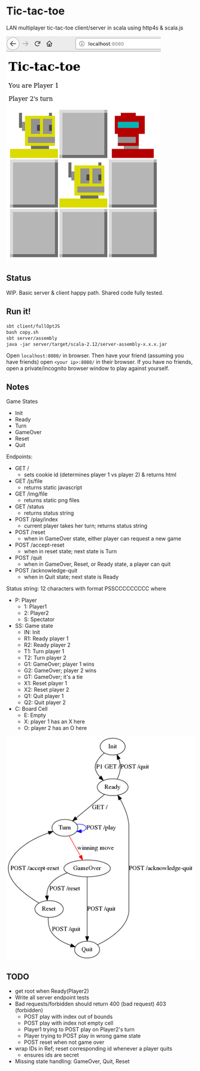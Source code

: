 Tic-tac-toe
===========

LAN multiplayer tic-tac-toe client/server in scala using http4s & scala.js

![doc/client.png](doc/client.png)

Status
------

WIP.  Basic server & client happy path.
Shared code fully tested.

Run it!
-------

```
sbt client/fullOptJS
bash copy.sh
sbt server/assembly
java -jar server/target/scala-2.12/server-assembly-x.x.x.jar
```

Open `localhost:8080/` in browser.
Then have your friend (assuming you have friends) open `<your ip>:8080/` in their browser.
If you have no friends, open a private/incognito browser window to play against yourself.

Notes
-----

Game States
- Init
- Ready
- Turn
- GameOver
- Reset
- Quit

Endpoints:
- GET /
    - sets cookie id (determines player 1 vs player 2) & returns html
- GET /js/file
    - returns static javascript
- GET /img/file
    - returns static png files
- GET /status
    - returns status string
- POST /play/index
    - current player takes her turn; returns status string
- POST /reset
    - when in GameOver state, either player can request a new game
- POST /accept-reset
    - when in reset state; next state is Turn
- POST /quit
    - when in GameOver, Reset, or Ready state, a player can quit
- POST /acknowledge-quit
    - when in Quit state; next state is Ready

Status string: 12 characters with format PSSCCCCCCCCC where
- P: Player
    - 1: Player1
    - 2: Player2
    - S: Spectator
- SS: Game state
    - IN: Init
    - R1: Ready player 1
    - R2: Ready player 2
    - T1: Turn player 1
    - T2: Turn player 2
    - G1: GameOver; player 1 wins
    - G2: GameOver; player 2 wins
    - GT: GameOver; it's a tie
    - X1: Reset player 1
    - X2: Reset player 2
    - Q1: Quit player 1
    - Q2: Quit player 2
- C: Board Cell
    - E: Empty
    - X: player 1 has an X here
    - O: player 2 has an O here

![doc/finite-state-machine.png](doc/finite-state-machine.png)


TODO
----

- get root when Ready(Player2)
- Write all server endpoint tests
- Bad requests/forbidden should return 400 (bad request) 403 (forbidden)
    - POST play with index out of bounds
    - POST play with index not empty cell
    - Player1 trying to POST play on Player2's turn
    - Player trying to POST play in wrong game state
    - POST reset when not game over
- wrap IDs in Ref; reset corresponding id whenever a player quits
    - ensures ids are secret
- Missing state handling: GameOver, Quit, Reset
